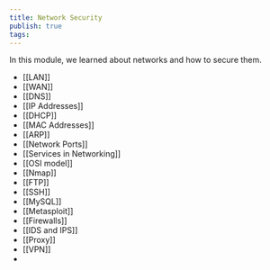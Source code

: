 ```yaml
---
title: Network Security
publish: true
tags:
---
```


In this module, we learned about networks and how to secure them.
- [[LAN]]
- [[WAN]]
- [[DNS]]
- [[IP Addresses]]
- [[DHCP]]
- [[MAC Addresses]]
- [[ARP]]
- [[Network Ports]]
- [[Services in Networking]]
- [[OSI model]]
- [[Nmap]]
- [[FTP]]
- [[SSH]]
- [[MySQL]]
- [[Metasploit]]
- [[Firewalls]]
- [[IDS and IPS]]
- [[Proxy]]
- [[VPN]]
- 